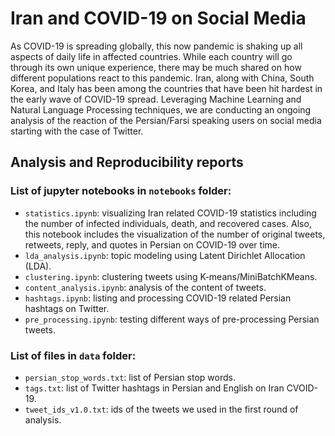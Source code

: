 # Iran and COVID-19 on Social Media 

As COVID-19 is spreading globally, this now pandemic is shaking up all aspects of daily life in affected countries. While each country will go through its own unique experience, there may be much shared on how different populations react to this pandemic. Iran, along with China, South Korea, and Italy has been among the countries that have been hit hardest in the early wave of COVID-19 spread. Leveraging Machine Learning and Natural Language Processing techniques, we are conducting an ongoing analysis of the reaction of the Persian/Farsi speaking users on social media starting with the case of Twitter.

## Analysis and Reproducibility reports
### List of jupyter notebooks in `notebooks` folder:
* `statistics.ipynb`: visualizing Iran related COVID-19 statistics including the number of infected individuals, death, and recovered cases. Also, this notebook includes the visualization of the number of original tweets, retweets, reply, and quotes in Persian on COVID-19 over time.
* `lda_analysis.ipynb`: topic modeling using Latent Dirichlet Allocation (LDA).
* `clustering.ipynb`: clustering tweets using K-means/MiniBatchKMeans.
* `content_analysis.ipynb`: analysis of the content of tweets.
* `hashtags.ipynb`: listing and processing COVID-19 related Persian hashtags on Twitter.
* `pre_processing.ipynb`: testing different ways of pre-processing Persian tweets.

### List of files in `data` folder:
* `persian_stop_words.txt`: list of Persian stop words.
* `tags.txt`: list of Twitter hashtags in Persian and English on Iran CVOID-19. 
* `tweet_ids_v1.0.txt`: ids of the tweets we used in the first round of analysis.
